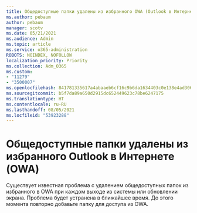 ```yaml
---
title: Общедоступные папки удалены из избранного OWA (Outlook в Интернете)
ms.author: pebaum
author: pebaum
manager: scotv
ms.date: 05/21/2021
ms.audience: Admin
ms.topic: article
ms.service: o365-administration
ROBOTS: NOINDEX, NOFOLLOW
localization_priority: Priority
ms.collection: Adm_O365
ms.custom:
- "11279"
- "3500007"
ms.openlocfilehash: 841781335617a4abaaeb6cf16c9b6da1634403c0e138e4ad306a109fd474a230
ms.sourcegitcommit: b5f7da89a650d2915dc652449623c78be6247175
ms.translationtype: HT
ms.contentlocale: ru-RU
ms.lasthandoff: 08/05/2021
ms.locfileid: "53923288"
---
```

# <a name="public-folder-removed-from-outlook-on-the-web-owa-favorites"></a>Общедоступные папки удалены из избранного Outlook в Интернете (OWA)

Существует известная проблема с удалением общедоступных папок из избранного в OWA при каждом выходе из системы или обновлении экрана. Проблема будет устранена в ближайшее время. До этого момента повторно добавьте папку для доступа из OWA.